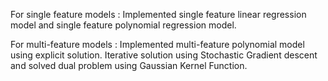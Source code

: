 For single feature models : 
	Implemented single feature linear regression model and single feature polynomial regression model.
	
For multi-feature models :
	Implemented multi-feature polynomial model using explicit solution.
		Iterative solution using Stochastic Gradient descent
		and solved dual problem using Gaussian Kernel Function.